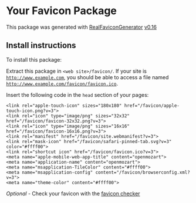 # Your Favicon Package

This package was generated with [RealFaviconGenerator](https://realfavicongenerator.net/) [v0.16](https://realfavicongenerator.net/change_log#v0.16)

## Install instructions

To install this package:

Extract this package in <code>&lt;web site&gt;/favicon/</code>. If your site is <code>http://www.example.com</code>, you should be able to access a file named <code>http://www.example.com/favicon/favicon.ico</code>.

Insert the following code in the `head` section of your pages:

    <link rel="apple-touch-icon" sizes="180x180" href="/favicon/apple-touch-icon.png?v=3">
    <link rel="icon" type="image/png" sizes="32x32" href="/favicon/favicon-32x32.png?v=3">
    <link rel="icon" type="image/png" sizes="16x16" href="/favicon/favicon-16x16.png?v=3">
    <link rel="manifest" href="/favicon/site.webmanifest?v=3">
    <link rel="mask-icon" href="/favicon/safari-pinned-tab.svg?v=3" color="#ffff00">
    <link rel="shortcut icon" href="/favicon/favicon.ico?v=3">
    <meta name="apple-mobile-web-app-title" content="openmozart">
    <meta name="application-name" content="openmozart">
    <meta name="msapplication-TileColor" content="#ffff00">
    <meta name="msapplication-config" content="/favicon/browserconfig.xml?v=3">
    <meta name="theme-color" content="#ffff00">

*Optional* - Check your favicon with the [favicon checker](https://realfavicongenerator.net/favicon_checker)